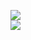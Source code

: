 [![](https://img.shields.io/badge/Made%20With-Github%20Spray-lightgrey.svg?style=for-the-badge&logo=github)](https://github.com/Annihil/github-spray#23370)  
[![](https://i.imgur.com/2DrTn0Z.gif)](https://github.com/Annihil/github-spray)